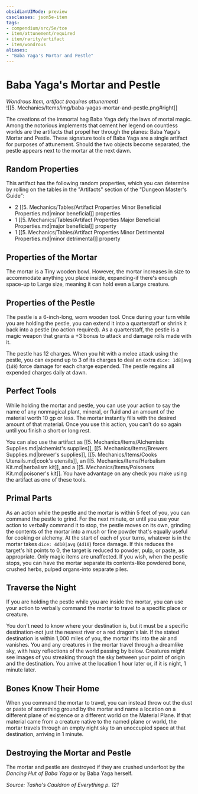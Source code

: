 ```yaml
---
obsidianUIMode: preview
cssclasses: json5e-item
tags:
- compendium/src/5e/tce
- item/attunement/required
- item/rarity/artifact
- item/wondrous
aliases: 
- "Baba Yaga's Mortar and Pestle"
---
```

# Baba Yaga's Mortar and Pestle
*Wondrous Item, artifact (requires attunement)*  
![[5. Mechanics/Items/img/baba-yagas-mortar-and-pestle.png#right]]  


The creations of the immortal hag Baba Yaga defy the laws of mortal magic. Among the notorious implements that cement her legend on countless worlds are the artifacts that propel her through the planes: Baba Yaga's Mortar and Pestle. These signature tools of Baba Yaga are a single artifact for purposes of attunement. Should the two objects become separated, the pestle appears next to the mortar at the next dawn.

## Random Properties

This artifact has the following random properties, which you can determine by rolling on the tables in the "Artifacts" section of the "Dungeon Master's Guide":

- 2 [[5. Mechanics/Tables/Artifact Properties Minor Beneficial Properties.md\|minor beneficial]] properties  
- 1 [[5. Mechanics/Tables/Artifact Properties Major Beneficial Properties.md\|major beneficial]] property  
- 1 [[5. Mechanics/Tables/Artifact Properties Minor Detrimental Properties.md\|minor detrimental]] property  

## Properties of the Mortar

The mortar is a Tiny wooden bowl. However, the mortar increases in size to accommodate anything you place inside, expanding-if there's enough space-up to Large size, meaning it can hold even a Large creature.

## Properties of the Pestle

The pestle is a 6-inch-long, worn wooden tool. Once during your turn while you are holding the pestle, you can extend it into a quarterstaff or shrink it back into a pestle (no action required). As a quarterstaff, the pestle is a magic weapon that grants a +3 bonus to attack and damage rolls made with it.

The pestle has 12 charges. When you hit with a melee attack using the pestle, you can expend up to 3 of its charges to deal an extra `dice: 1d8|avg` (`1d8`) force damage for each charge expended. The pestle regains all expended charges daily at dawn.

## Perfect Tools

While holding the mortar and pestle, you can use your action to say the name of any nonmagical plant, mineral, or fluid and an amount of the material worth 10 gp or less. The mortar instantly fills with the desired amount of that material. Once you use this action, you can't do so again until you finish a short or long rest.

You can also use the artifact as [[5. Mechanics/Items/Alchemists Supplies.md\|alchemist's supplies]], [[5. Mechanics/Items/Brewers Supplies.md\|brewer's supplies]], [[5. Mechanics/Items/Cooks Utensils.md\|cook's utensils]], an [[5. Mechanics/Items/Herbalism Kit.md\|herbalism kit]], and a [[5. Mechanics/Items/Poisoners Kit.md\|poisoner's kit]]. You have advantage on any check you make using the artifact as one of these tools.

## Primal Parts

As an action while the pestle and the mortar is within 5 feet of you, you can command the pestle to grind. For the next minute, or until you use your action to verbally command it to stop, the pestle moves on its own, grinding the contents of the mortar into a mush or fine powder that's equally useful for cooking or alchemy. At the start of each of your turns, whatever is in the mortar takes `dice: 4d10|avg` (`4d10`) force damage. If this reduces the target's hit points to 0, the target is reduced to powder, pulp, or paste, as appropriate. Only magic items are unaffected. If you wish, when the pestle stops, you can have the mortar separate its contents-like powdered bone, crushed herbs, pulped organs-into separate piles.

## Traverse the Night

If you are holding the pestle while you are inside the mortar, you can use your action to verbally command the mortar to travel to a specific place or creature.

You don't need to know where your destination is, but it must be a specific destination-not just the nearest river or a red dragon's lair. If the stated destination is within 1,000 miles of you, the mortar lifts into the air and vanishes. You and any creatures in the mortar travel through a dreamlike sky, with hazy reflections of the world passing by below. Creatures might see images of you streaking through the sky between your point of origin and the destination. You arrive at the location 1 hour later or, if it is night, 1 minute later.

## Bones Know Their Home

When you command the mortar to travel, you can instead throw out the dust or paste of something ground by the mortar and name a location on a different plane of existence or a different world on the Material Plane. If that material came from a creature native to the named plane or world, the mortar travels through an empty night sky to an unoccupied space at that destination, arriving in 1 minute.

## Destroying the Mortar and Pestle

The mortar and pestle are destroyed if they are crushed underfoot by the *Dancing Hut of Baba Yaga* or by Baba Yaga herself.

*Source: Tasha's Cauldron of Everything p. 121*